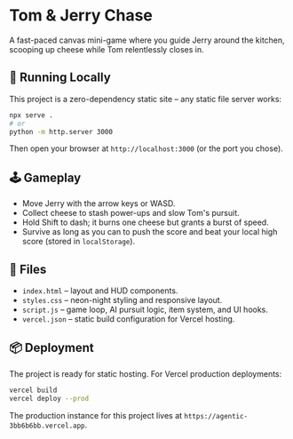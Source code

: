# Tom & Jerry Chase

A fast-paced canvas mini-game where you guide Jerry around the kitchen, scooping up cheese while Tom relentlessly closes in.

## 🚀 Running Locally

This project is a zero-dependency static site – any static file server works:

```bash
npx serve .
# or
python -m http.server 3000
```

Then open your browser at `http://localhost:3000` (or the port you chose).

## 🕹️ Gameplay

- Move Jerry with the arrow keys or WASD.
- Collect cheese to stash power-ups and slow Tom's pursuit.
- Hold Shift to dash; it burns one cheese but grants a burst of speed.
- Survive as long as you can to push the score and beat your local high score (stored in `localStorage`).

## 📁 Files

- `index.html` – layout and HUD components.
- `styles.css` – neon-night styling and responsive layout.
- `script.js` – game loop, AI pursuit logic, item system, and UI hooks.
- `vercel.json` – static build configuration for Vercel hosting.

## 📦 Deployment

The project is ready for static hosting. For Vercel production deployments:

```bash
vercel build
vercel deploy --prod
```

The production instance for this project lives at `https://agentic-3bb6b6bb.vercel.app`.
